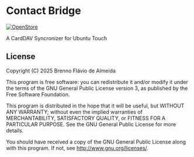 # Contact Bridge

[![OpenStore](https://open-store.io/badges/en_US.png)](https://open-store.io/app/contactbridge.brennoflavio)

A CardDAV Syncronizer for Ubuntu Touch

## License

Copyright (C) 2025  Brenno Flávio de Almeida

This program is free software: you can redistribute it and/or modify it under
the terms of the GNU General Public License version 3, as published by the
Free Software Foundation.

This program is distributed in the hope that it will be useful, but WITHOUT ANY
WARRANTY; without even the implied warranties of MERCHANTABILITY, SATISFACTORY
QUALITY, or FITNESS FOR A PARTICULAR PURPOSE.  See the GNU General Public License
for more details.

You should have received a copy of the GNU General Public License along with
this program. If not, see <http://www.gnu.org/licenses/>.
